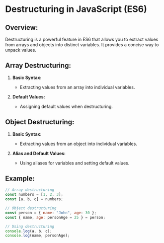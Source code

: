 # Destructuring in JavaScript (ES6)

## Overview:

Destructuring is a powerful feature in ES6 that allows you to extract values from arrays and objects into distinct variables. It provides a concise way to unpack values.

## Array Destructuring:

1. **Basic Syntax:**

   - Extracting values from an array into individual variables.

2. **Default Values:**
   - Assigning default values when destructuring.

## Object Destructuring:

1. **Basic Syntax:**

   - Extracting values from an object into individual variables.

2. **Alias and Default Values:**
   - Using aliases for variables and setting default values.

## Example:

```javascript
// Array destructuring
const numbers = [1, 2, 3];
const [a, b, c] = numbers;

// Object destructuring
const person = { name: "John", age: 30 };
const { name, age: personAge = 25 } = person;

// Using destructuring
console.log(a, b, c);
console.log(name, personAge);
```
